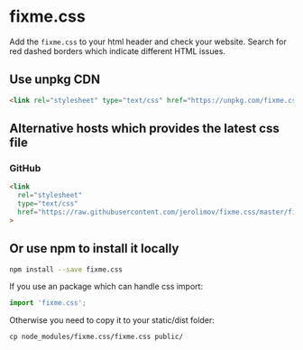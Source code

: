 # fixme.css

Add the `fixme.css` to your html header and check your website.
Search for red dashed borders which indicate different HTML issues.

## Use unpkg CDN

```html
<link rel="stylesheet" type="text/css" href="https://unpkg.com/fixme.css">
```

## Alternative hosts which provides the latest css file

### GitHub

```html
<link
  rel="stylesheet"
  type="text/css"
  href="https://raw.githubusercontent.com/jerolimov/fixme.css/master/fixme.css"
>
```

## Or use npm to install it locally

```bash
npm install --save fixme.css
```

If you use an package which can handle css import:

```typescript
import 'fixme.css';
```

Otherwise you need to copy it to your static/dist folder:

```
cp node_modules/fixme.css/fixme.css public/
```
